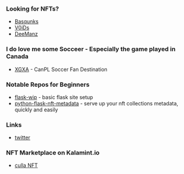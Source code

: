 ### Looking for NFTs?
- [Basqunks](https://objkt.com/collection/KT1DtsVHqUvKBkkypLB3x2bYd4jWdbbaHdMy)
- [V0iDs](https://objkt.com/profile/tz1gE27FWHXzisp1SgkuupZ44g4t8mETafMG/creations?search=v0id)
- [DeeManz](https://objkt.com/profile/tz1gE27FWHXzisp1SgkuupZ44g4t8mETafMG/creations?search=deemanz)

### I do love me some Socceer - Especially the game played in Canada
- [XGXA](https://www.xgxa.ca/) - CanPL Soccer Fan Destination 

### Notable Repos for Beginners
- [flask-wip](https://github.com/tamccullough/flask-wip) - basic flask site setup
- [python-flask-nft-metadata](https://github.com/tamccullough/python-flask-nft-metadata) - serve up your nft collections metadata, quickly and easily

### Links
- [twitter](https://twitter.com/tamccullough)

### NFT Marketplace on Kalamint.io

- [culla NFT](https://kalamint.io/user/culla)

<!---
I love this ✨ special ✨ repository!
--->
